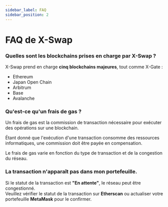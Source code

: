 ```yaml
---
sidebar_label: FAQ
sidebar_position: 2
---
```


# FAQ de X-Swap

### **Quelles sont les blockchains prises en charge par X-Swap ?**

X-Swap prend en charge **cinq blockchains majeures**, tout comme X-Gate :

- Ethereum
- Japan Open Chain
- Arbitrum
- Base
- Avalanche

### **Qu'est-ce qu'un frais de gas ?**

Un frais de gas est la commission de transaction nécessaire pour exécuter des opérations sur une blockchain.

Étant donné que l'exécution d'une transaction consomme des ressources informatiques, une commission doit être payée en compensation.

Le frais de gas varie en fonction du type de transaction et de la congestion du réseau.

### **La transaction n'apparaît pas dans mon portefeuille.**

Si le statut de la transaction est **"En attente"**, le réseau peut être congestionné.  
Veuillez vérifier le statut de la transaction sur **Etherscan** ou actualiser votre portefeuille **MetaMask** pour le confirmer.